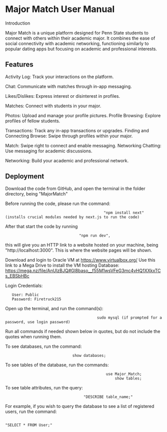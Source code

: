 # Major Match User Manual 


Introduction

Major Match is a unique platform designed for Penn State students to connect with others within their academic major. It combines the ease of social connectivity with academic networking, functioning similarly to popular dating apps but focusing on academic and professional interests.


## Features

Activity Log: Track your interactions on the platform. 

Chat: Communicate with matches through in-app messaging.

 Likes/Dislikes: Express interest or disinterest in profiles. 

Matches: Connect with students in your major.
 
Photos: Upload and manage your profile pictures. Profile Browsing: Explore profiles of fellow students. 

Transactions: Track any in-app transactions or upgrades. Finding and Connecting Browse: Swipe through profiles within your major. 

Match: Swipe right to connect and enable messaging. Networking Chatting: Use messaging for academic discussions. 

Networking: Build your academic and professional network.


## Deployment

Download the code from GitHub, and open the terminal in the folder directory, being "MajorMatch"

Before running the code, please run the command:
                                                
                                                "npm install next" (installs crucial modules needed by next.js to run the code)

After that start the code by running 
                                     
                                     "npm run dev", 
this will give you an HTTP link to a website hosted on your machine, being "http://localhost:3000".
This is where the website pages will be shown.

Download and login to Oracle VM at https://www.virtualbox.org/
Use this link to a Mega Drive to install the VM hosting Database: https://mega.nz/file/AnUlzBJQ#Gl8baso__f55M1wsVFeG3mc4vHQ1XXkxTCs_EBSbHBc

Login Credentials:

       User: Public
       Password: Firetruck215


Open up the terminal, and run the command(s):
                                             
                                             sudo mysql (if prompted for a password, use login password)

Run all commands if needed shown below in quotes, but do not include the quotes when running them.

To see databases, run the command: 
                                  
                                  show databases;

To see tables of the database, run the commands:
                                                 
                                                 use Major_Match;
                                                     show tables;

To see table attributes, run the query:
                                       
                                       "DESCRIBE table_name;"

For example, if you wish to query the database to see a list of registered users, run the command:
                                                                                                  
                                                                                                  "SELECT * FROM User;"

